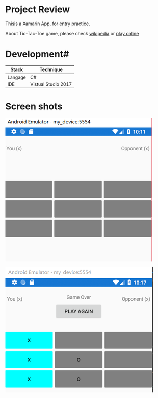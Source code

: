 # **Project Review**
Thisis a Xamarin App, for entry practice.

About Tic-Tac-Toe game, please check [wikipedia](https://en.wikipedia.org/wiki/Tic-tac-toe)
or [play online](https://www.google.com/search?q=tic+tac+toe)
# Development#
Stack | Technique
--- | ---
Langage | C#
IDE | Vistual Studio 2017

# Screen shots #
![截图1](https://github.com/AlvinDever/TicTacToe/blob/master/ScreenShots/01.png)

![截图1](https://github.com/AlvinDever/TicTacToe/blob/master/ScreenShots/02.png)

